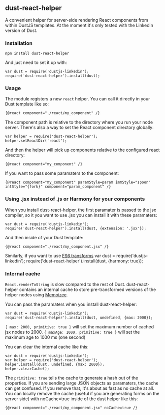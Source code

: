 ## dust-react-helper

A convenient helper for server-side rendering React components from within DustJS templates. At the moment it's only tested with the Linkedin version of Dust.

### Installation

    npm install dust-react-helper

And just need to set it up with:

    var dust = require('dustjs-linkedin');
    require('dust-react-helper').install(dust);

### Usage

The module registers a new `react` helper. You can call it directly in your Dust template like so:

    {@react component="./react/my_component" /}

The component path is relative to the directory where you run your node server. There's also a way to set the React component directory globally:

    var helper = require('dust-react-helper');
    helper.setReactDir('react');

And then the helper will pick up components relative to the configured react directory:

    {@react component="my_component" /}

If you want to pass some paramaters to the component:

    {@react component="my_component" paramStyle=param immStyle="spoon" intStyle="{fork}" component="param_component" /}

### Using .jsx instead of .js or Harmony for your components

When you install dust-react-helper, the first paramater is passed to the jsx
compiler, so it you want to use .jsx you can install it with these paramaters:

    var dust = require('dustjs-linkedin');
    require('dust-react-helper').install(dust, {extension: '.jsx'});

And then inside of your Dust template:

    {@react component="./react/my_component.jsx" /}

Similarly, if you want to use [ES6 transforms](https://github.com/facebook/jstransform/tree/master/visitors) 
    var dust = require('dustjs-linkedin');
    require('dust-react-helper').install(dust, {harmony: true});

### Internal cache

`React.renderToString` is slow compared to the rest of Dust.  dust-react-helper 
contains an internal cache to store pre-transformed versions of the helper nodes
using [Memoizee](https://www.npmjs.com/package/memoizee).

You can pass the paramaters when you install dust-react-helper:

    var dust = require('dustjs-linkedin');
    require('dust-react-helper').install(dust, undefined, {max: 2000});

`{ max: 2000, primitive: true }` will set the maximum number of cached jsx nodes to 2000.
`{ maxAge: 1000, primitive: true }` will set the maximum age to 1000 ms (one second)

You can clear the internal cache like this:

    var dust = require('dustjs-linkedin');
    var helper = require('dust-react-helper');
    helper.install(dust, undefined, {max: 2000});
    helper.clearCache();

The `primitive: true` tells the cache to generate a hash out of the properties.  If you are sending large JSON objects as paramaters, the cache can get confused.  If you remove that, it's about as fast as no cache at all.  You can locally remove the cache (useful if you are generating forms on the server side) with noCache=true inside of the dust helper like this:

    {@react component="./react/my_component.jsx" noCache=true /}
